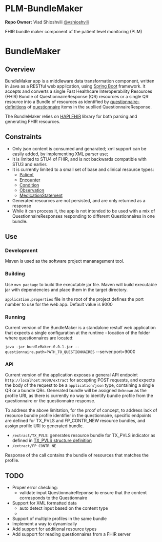 # PLM-BundleMaker

**Repo Owner:** Vlad Shioshvili [@vshioshvili](https://github.com/vshioshvili)

FHIR bundle maker component of the patient level monitoring (PLM)



# BundleMaker

## Overview

BundleMaker app is a middleware data transformation component, written in Java as a RESTful web application, using [Spring Boot](https://spring.io/projects/spring-boot) framework. It accepts and converts a single Fast Healthcare Interoperability Resources (FHIR) Bundle of QuestionnaireResponse (QR) resources or a single QR resource into a Bundle of resources as identified by [questionnaire-definitions](https://www.hl7.org/fhir/questionnaire-definitions.html#Questionnaire.item.definition) of [questionnaire](https://www.hl7.org/fhir/questionnaire.html) items in the supllied QuestionnaireResponse.


The BundleMaker relies on [HAPI FHIR](https://hapifhir.io/) library for both parsing and generating FHIR resources. 

## Constraints

- Only json content is consumed and genarated; xml support can be easily added, by implementing XML parser use;
- It is limited to STU4 of FHIR, and is not backwards compatible with STU3 and earlier.
- It is currently limited to a small set of base and clinical resource types:
  - [Patient](https://www.hl7.org/fhir/patient.html)
  - [Encounter](https://www.hl7.org/fhir/encounter.html)
  - [Condition](https://www.hl7.org/fhir/condition.html)
  - [Observation](https://www.hl7.org/fhir/observation.html)
  - [MedicationStatement](https://www.hl7.org/fhir/medicationStatement.html)
- Generated resources are not persisted, and are only returned as a response
- While it can process it, the app is not intended to be used with a mix of QuestionnaireResponses responding to different Questionnaires in one bundle.

## Use

### Development

Maven is used as the software project mananagement tool.

### Building

Use `mvn package` to build the executable jar file. Maven will build executable jar with dependencies and place them in the target directory.

`application.properties` file in the root of the project defines the port number to use for the web app. Default value is 9000

### Running

Current version of the BundleMaker is a standalone restulf web application that expects a single configuration at the runtime - location of the folder where questionnaires are located:

`java -jar bundleMaker-0.0.1.jar --questionnaire.path=PATH_TO_QUESTIONNAIRES` --server.port=9000


### API

Current version of the application exposes a general API endpoint `http://localhost:9000/extract` for accepting POST requests, and expects the body of the request to be a `application/json` type, containing a single QR or a bundle QRs. Generated bundle will be assigned `Unknown` as the profile URI, as there is currently no way to identify bundle profile from the questionnaire or the questionnaire response.

To address the above limitation, for the proof of concept, to address lack of resource bundle profile identifier in the questionnaire, specific endpoints are defined for TX_PVLS and FP_CONTR_NEW resource bundles, and assign profile URI to generated bundle.

- `/extract/TX_PVLS`: generates resource bundle for TX_PVLS indicator as defined in [TX_PVLS structure definition](https://github.com/pepfar-datim/PLM/blob/master/TX_PVLS%20FHIR%20Profile/TX_PVLS_Bundle.StructureDefinition.xml)
- `/extract/FP_CONTR_NE`

Response of the call contains the bundle of resources that matches the profile.

## TODO

- Proper error checking:
  - validate input QuestionnaireReponse to ensure that the content corresponds to the Questionnaire
- Support for XML formatted data
  - auto detect input based on the content type
  - 
- Support of multiple profiles in the same bundle
- Implement a way to dynamically 
- Add support for additional resource types
- Add support for reading questionnaires from a FHIR server
